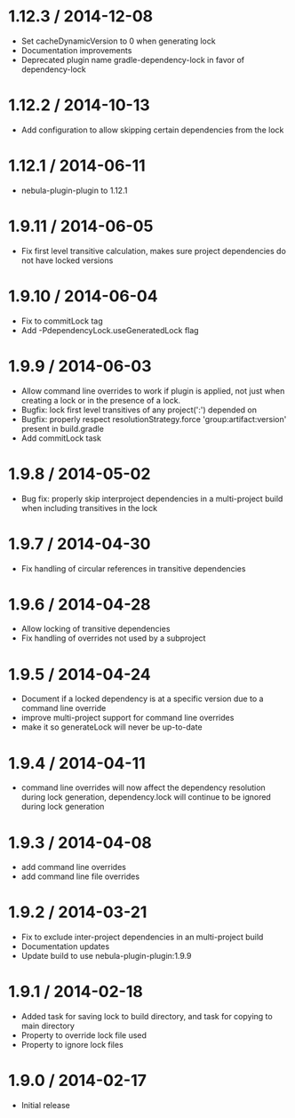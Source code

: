 1.12.3 / 2014-12-08
===================

* Set cacheDynamicVersion to 0 when generating lock
* Documentation improvements
* Deprecated plugin name gradle-dependency-lock in favor of dependency-lock

1.12.2 / 2014-10-13
===================

* Add configuration to allow skipping certain dependencies from the lock

1.12.1 / 2014-06-11
===================

* nebula-plugin-plugin to 1.12.1

1.9.11 / 2014-06-05
===================

* Fix first level transitive calculation, makes sure project dependencies do not have locked versions

1.9.10 / 2014-06-04
===================

* Fix to commitLock tag
* Add -PdependencyLock.useGeneratedLock flag

1.9.9 / 2014-06-03
==================

* Allow command line overrides to work if plugin is applied, not just when creating a lock or in the presence of a lock.
* Bugfix: lock first level transitives of any project(':<project>') depended on
* Bugfix: properly respect resolutionStrategy.force 'group:artifact:version' present in build.gradle
* Add commitLock task

1.9.8 / 2014-05-02
==================

* Bug fix: properly skip interproject dependencies in a multi-project build when including transitives in the lock

1.9.7 / 2014-04-30
==================

* Fix handling of circular references in transitive dependencies

1.9.6 / 2014-04-28
==================

* Allow locking of transitive dependencies
* Fix handling of overrides not used by a subproject

1.9.5 / 2014-04-24
==================

* Document if a locked dependency is at a specific version due to a command line override
* improve multi-project support for command line overrides
* make it so generateLock will never be up-to-date

1.9.4 / 2014-04-11
==================

* command line overrides will now affect the dependency resolution during lock generation, dependency.lock will continue to be ignored during lock generation

1.9.3 / 2014-04-08
==================

* add command line overrides
* add command line file overrides

1.9.2 / 2014-03-21
==================

* Fix to exclude inter-project dependencies in an multi-project build
* Documentation updates
* Update build to use nebula-plugin-plugin:1.9.9

1.9.1 / 2014-02-18
==================

* Added task for saving lock to build directory, and task for copying to main directory
* Property to override lock file used
* Property to ignore lock files

1.9.0 / 2014-02-17
==================

* Initial release
